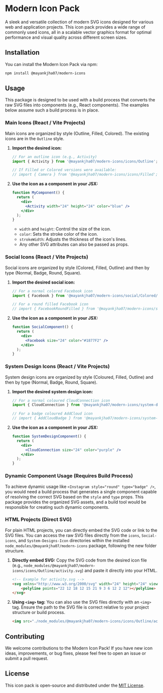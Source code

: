# Modern Icon Pack

A sleek and versatile collection of modern SVG icons designed for various web and application projects. This icon pack provides a wide range of commonly used icons, all in a scalable vector graphics format for optimal performance and visual quality across different screen sizes.

## Installation

You can install the Modern Icon Pack via npm:

```bash
npm install @mayankjha07/modern-icons
```

## Usage

This package is designed to be used with a build process that converts the raw SVG files into components (e.g., React components). The examples below assume such a build process is in place.

### Main Icons (React / Vite Projects)

Main icons are organized by style (Outline, Filled, Colored). The existing icons are in the `Outline` style.

1.  **Import the desired icon:**

    ```javascript
    // For an outline icon (e.g., Activity)
    import { Activity } from '@mayankjha07/modern-icons/icons/Outline';

    // If Filled or Colored versions were available:
    // import { Camera } from '@mayankjha07/modern-icons/icons/Filled';
    ```

2.  **Use the icon as a component in your JSX:**

    ```jsx
    function MyComponent() {
      return (
        <div>
          <Activity width="24" height="24" color="blue" />
        </div>
      );
    }
    ```

    *   `width` and `height`: Control the size of the icon.
    *   `color`: Sets the stroke color of the icon.
    *   `strokeWidth`: Adjusts the thickness of the icon's lines.
    *   Any other SVG attributes can also be passed as props.

### Social Icons (React / Vite Projects)

Social icons are organized by style (Colored, Filled, Outline) and then by type (Normal, Badge, Round, Square).

1.  **Import the desired social icon:**

    ```javascript
    // For a normal colored Facebook icon
    import { Facebook } from '@mayankjha07/modern-icons/social/Colored/Normal';

    // For a round filled Facebook icon
    // import { FacebookRoundFilled } from '@mayankjha07/modern-icons/social/Filled/Round';
    ```

2.  **Use the icon as a component in your JSX:**

    ```jsx
    function SocialComponent() {
      return (
        <div>
          <Facebook size="24" color="#1877F2" />
        </div>
      );
    }
    ```

### System Design Icons (React / Vite Projects)

System design icons are organized by style (Coloured, Filled, Outline) and then by type (Normal, Badge, Round, Square).

1.  **Import the desired system design icon:**

    ```javascript
    // For a normal coloured CloudConnection icon
    import { CloudConnection } from '@mayankjha07/modern-icons/system-designs/Coloured/Normal';

    // For a badge coloured AddCloud icon
    // import { AddCloudBadge } from '@mayankjha07/modern-icons/system-designs/Coloured/Badge';
    ```

2.  **Use the icon as a component in your JSX:**

    ```jsx
    function SystemDesignComponent() {
      return (
        <div>
          <CloudConnection size="24" color="purple" />
        </div>
      );
    }
    ```

### Dynamic Component Usage (Requires Build Process)

To achieve dynamic usage like `<Instagram style="round" type="badge" />`, you would need a build process that generates a single component capable of resolving the correct SVG based on the `style` and `type` props. This package provides the organized SVG assets, and a build tool would be responsible for creating such dynamic components.

### HTML Projects (Direct SVG)

For plain HTML projects, you can directly embed the SVG code or link to the SVG files. You can access the raw SVG files directly from the `icons`, `Social-icons`, and `System-Designs-Icon` directories within the installed `node_modules/@mayankjha07/modern-icons` package, following the new folder structure.

1.  **Directly embed SVG:**
    Copy the SVG code from the desired icon file (e.g., `node_modules/@mayankjha07/modern-icons/icons/Outline/activity.svg`) and paste it directly into your HTML.

    ```html
    <!-- Example for activity.svg -->
    <svg xmlns="http://www.w3.org/2000/svg" width="24" height="24" viewBox="0 0 24 24" fill="none" stroke="currentColor" stroke-width="2" stroke-linecap="round" stroke-linejoin="round" class="feather feather-activity">
        <polyline points="22 12 18 12 15 21 9 3 6 12 2 12"></polyline>
    </svg>
    ```

2.  **Using `<img>` tag:**
    You can also use the SVG files directly with an `<img>` tag. Ensure the path to the SVG file is correct relative to your project structure or build process.

    ```html
    <img src="./node_modules/@mayankjha07/modern-icons/icons/Outline/activity.svg" alt="Activity Icon" width="24" height="24" />
    ```

## Contributing

We welcome contributions to the Modern Icon Pack! If you have new icon ideas, improvements, or bug fixes, please feel free to open an issue or submit a pull request.

## License

This icon pack is open-source and distributed under the [MIT License](https://opensource.org/licenses/MIT).
